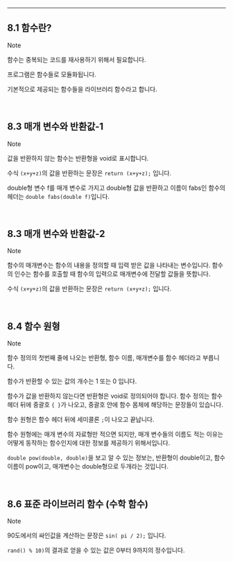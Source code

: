 --------

## 8.1 함수란?

> [!NOTE]
> 함수는 중복되는 코드를 재사용하기 위해서 필요합니다.
>
> 프로그램은 함수들로 모듈화됩니다.
> 
> 기본적으로 제공되는 함수들을 라이브러리 함수라고 합니다.

</br>

## 8.3 매개 변수와 반환값-1

> [!NOTE]
> 
> 값을 반환하지 않는 함수는 반환형을 void로 표시합니다.
>
> 수식 `(x+y+z)`의 값을 반환하는 문장은 `return (x+y+z);` 입니다.
>
> double형 변수 f를 매개 변수로 가지고 double형 값을 반환하고 이름이 fabs인 함수의 헤더는
> `double fabs(double f)`입니다.

</br>

## 8.3 매개 변수와 반환값-2

> [!NOTE]
> 
> 함수의 매개변수는 함수의 내용을 정의할 때 입력 받은 값을 나타내는 변수입니다.
> 함수의 인수는 함수를 호출할 때 함수의 입력으로 매개변수에 전달할 값들을 뜻합니다.
>
> 수식 `(x+y+z)`의 값을 반환하는 문장은 `return (x+y+z);` 입니다.

</br>

## 8.4 함수 원형

> [!NOTE]
>
> 함수 정의의 첫번째 줄에 나오는 반환형, 함수 이름, 매개변수를 함수 헤더라고 부릅니다.
>
> 함수가 반환할 수 있는 값의 개수는 1 또는 0 입니다.
>
> 함수가 값을 반환하지 않는다면 반환형은 void로 정의되어야 합니다.
> 함수 정의는 함수 헤더 뒤에 중괄호 `{ }`가 나오고, 중괄호 안에 함수 몸체에 해당하는 문장들이 있습니다.
>
> 함수 원형은 함수 헤더 뒤에 세미콜론 `;`이 나오고 끝납니다.
>
> 함수 원형에는 매개 변수의 자료형만 적으면 되지만, 매개 변수들의 이름도 적는 이유는
> 어떻게 동작하는 함수인지에 대한 정보를 제공하기 위해서입니다.
>
> `double pow(double, double)`을 보고 알 수 있는 정보는,
> 반환형이 double이고, 함수 이름이 pow이고, 매개변수는 double형으로 두개라는 것입니다.

</br>

## 8.6 표준 라이브러리 함수 (수학 함수)

> [!NOTE]
>
> 90도에서의 싸인값을 계산하는 문장은 `sin( pi / 2);` 입니다.
>
> `rand() % 10)`의 결과로 얻을 수 있는 값은 0부터 9까지의 정수입니다.

</br>
